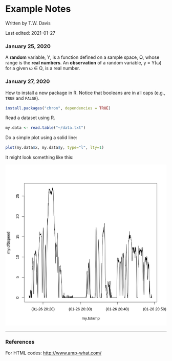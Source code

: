 # Example Notes
Written by T.W. Davis 

Last edited: 2021-01-27

### January 25, 2020
A **random** variable, Y, is a function defined on a sample space, &Omega;, whose range is the **real numbers**.
An **observation** of a random variable, y = Y(&omega;) for a given &omega; &isin; &Omega;, is a real number.

### January 27, 2020
How to install a new package in R.
Notice that booleans are in all caps (e.g., `TRUE` and `FALSE`).

```R
install.packages("chron", dependencies = TRUE)
```

Read a dataset using R.

```R
my.data <- read.table("~/data.txt")
```

Do a simple plot using a solid line:

```R
plot(my.data$x, my.data$y, type="l", lty=1)
```

It might look something like this:

![R Plot](img/example-plot_dt-woods.png "Example Line Plot")


***

### References

For HTML codes: http://www.amp-what.com/
